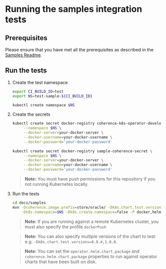# Running the samples integration tests

## Prerequisites 

Please ensure that you have met all the prerequisites as described in the
[Samples Readme](README.md#confirm-quickstart-runtime-prerequisites).

## Run the tests

1. Create the test namespace

   ```bash
   export CI_BUILD_ID=test
   export NS=test-sample-${CI_BUILD_ID}

   kubectl create namespace $NS
   ```
   
1. Create the secrets 

   ```bash  
   kubectl create secret docker-registry coherence-k8s-operator-development-secret \
        --namespace $NS \
        --docker-server=your-docker-server \
        --docker-username=your-docker-username \
        --docker-password='your-docker-password'
        
   kubectl create secret docker-registry sample-coherence-secret \
        --namespace $NS \
        --docker-server=your-docker-server \
        --docker-username=your-docker-username \
        --docker-password='your-docker-password'   
   ```
   
   > **Note:** You must have push permissions for this repository if you not running Kubernetes 
   > locally.
   
1. Run the tests

   ```bash
   cd docs/samples
   mvn -Dcoherence.image.prefix=store/oracle/ -Dk8s.chart.test.versions=0.9.4 \
       -Dk8s.namespace=$NS -Dk8s.create.namespace=false -P docker,helm-test clean verify
   ```   
   
   > **Note:** If you are running against a remote Kubernetes cluster, you must also specify
   > the profile `dockerPush`
   
   > **Note:** You can also specify multiple versions of the chart to test: e.g. 
   > `-Dk8s.chart.test.versions=0.9.4,1.0.0`. 
   
   > **Note:** You can set the `operator.helm.chart.package` and `coherence.helm.chart.package`
   > properties to run against operator charts that have been built on disk.
